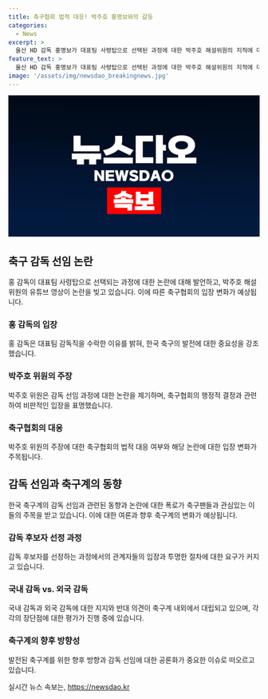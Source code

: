 ```yaml
---
title: 축구협회 법적 대응! 박주호 홍명보와의 갈등
categories:
  - News
excerpt: >
  울산 HD 감독 홍명보가 대표팀 사령탑으로 선택된 과정에 대한 박주호 해설위원의 지적에 대해 논란이 일고 있습니다. 홍 감독은 박 위원의 주장을 포용하며 한국 축구의 향후 발전에 초점을 맞추고자 했다고 밝혔습니다. 반면 박 위원은 외국 감독 선임에 대한 불만을 털어놓고, 전력강화위원회를 비판했습니다. 팬들은 박 위원의 지적을 지지하며 홍 감독과의 관련 법적 대응을 주목하고 있습니다. 축구협회의 입장 변화도 관심을 모으고 있습니다.
feature_text: >
  울산 HD 감독 홍명보가 대표팀 사령탑으로 선택된 과정에 대한 박주호 해설위원의 지적에 대해 논란이 일고 있습니다. 홍 감독은 박 위원의 주장을 포용하며 한국 축구의 향후 발전에 초점을 맞추고자 했다고 밝혔습니다. 반면 박 위원은 외국 감독 선임에 대한 불만을 털어놓고, 전력강화위원회를 비판했습니다. 팬들은 박 위원의 지적을 지지하며 홍 감독과의 관련 법적 대응을 주목하고 있습니다. 축구협회의 입장 변화도 관심을 모으고 있습니다.
image: '/assets/img/newsdao_breakingnews.jpg'
---
```


<p><img src="/assets/img/newsdao_breakingnews.jpg" alt="implanttips 속보" /></p>

<h2 data-ke-size="size26">축구 감독 선임 논란</h2>

<p data-ke-size="size16">홍 감독이 대표팀 사령탑으로 선택되는 과정에 대한 논란에 대해 발언하고, 박주호 해설위원의 유튜브 영상이 논란을 빚고 있습니다. 이에 따른 축구협회의 입장 변화가 예상됩니다.</p>

<h3>홍 감독의 입장</h3>

<p data-ke-size="size16">홍 감독은 대표팀 감독직을 수락한 이유를 밝혀, 한국 축구의 발전에 대한 중요성을 강조했습니다.</p>

<h3>박주호 위원의 주장</h3>

<p data-ke-size="size16">박주호 위원은 감독 선임 과정에 대한 논란을 제기하며, 축구협회의 행정적 결정과 관련하여 비판적인 입장을 표명했습니다.</p>

<h3>축구협회의 대응</h3>

<p data-ke-size="size16">박주호 위원의 주장에 대한 축구협회의 법적 대응 여부와 해당 논란에 대한 입장 변화가 주목됩니다.</p>

<h2 data-ke-size="size26">감독 선임과 축구계의 동향</h2>

<p data-ke-size="size16">한국 축구계의 감독 선임과 관련된 동향과 논란에 대한 폭로가 축구팬들과 관심있는 이들의 주목을 받고 있습니다. 이에 대한 여론과 향후 축구계의 변화가 예상됩니다.</p>

<h3>감독 후보자 선정 과정</h3>

<p data-ke-size="size16">감독 후보자를 선정하는 과정에서의 관계자들의 입장과 투명한 절차에 대한 요구가 커지고 있습니다.</p>

<h3>국내 감독 vs. 외국 감독</h3>

<p data-ke-size="size16">국내 감독과 외국 감독에 대한 지지와 반대 의견이 축구계 내외에서 대립되고 있으며, 각각의 장단점에 대한 평가가 진행 중에 있습니다.</p>

<h3>축구계의 향후 방향성</h3>

<p data-ke-size="size16">발전된 축구계를 위한 향후 방향과 감독 선임에 대한 공론화가 중요한 이슈로 떠오르고 있습니다.</p>
실시간 뉴스 속보는, <a href="https://newsdao.kr" rel="dofollow">https://newsdao.kr</a>


